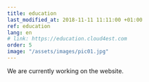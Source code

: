 ```yaml
---
title: education
last_modified_at: 2018-11-11 11:11:00 +01:00
ref: education
lang: en
# link: https://education.cloud4est.com
order: 5
image: "/assets/images/pic01.jpg"
---
```


We are currently working on the website.
